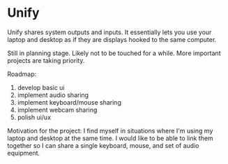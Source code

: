 # Unify
Unify shares system outputs and inputs. It essentially lets you use your laptop and desktop as if they are displays hooked to the same computer.

Still in planning stage. Likely not to be touched for a while. More important projects are taking priority.

Roadmap:
1. develop basic ui
2. implement audio sharing
3. implement keyboard/mouse sharing
4. implement webcam sharing
5. polish ui/ux

Motivation for the project: I find myself in situations where I'm using my laptop and desktop at the same time. I would like to be able to link them together so I can share a single keyboard, mouse, and set of audio equipment.
